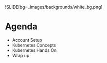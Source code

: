 !SLIDE[bg=_images/backgrounds/white_bg.png]

# Agenda

* Account Setup
* Kubernetes Concepts
* Kubernetes Hands On
* Wrap up

